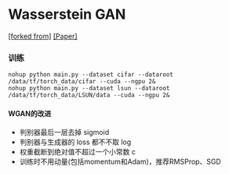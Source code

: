 Wasserstein GAN
===============

[[forked from]](https://github.com/martinarjovsky/WassersteinGAN)   [[Paper]](https://arxiv.org/abs/1701.07875)



### 训练

	nohup python main.py --dataset cifar --dataroot /data/tf/torch_data/cifar --cuda --ngpu 2&
	nohup python main.py --dataset lsun --dataroot /data/tf/torch_data/LSUN/data --cuda --ngpu 2&



#### WGAN的改进

* 判别器最后一层去掉 sigmoid
* 判别器与生成器的 loss 都不不取 log
* 权重截断到绝对值不超过一个小常数 c
* 训练时不用动量(包括momentum和Adam)，推荐RMSProp、SGD




